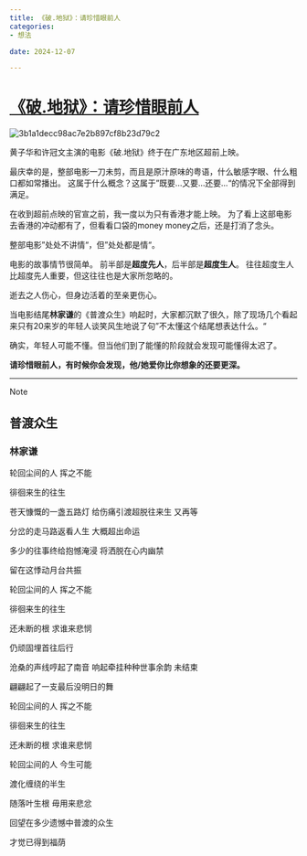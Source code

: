 ```yaml
---
title: 《破.地狱》：请珍惜眼前人
categories:
- 想法

date: 2024-12-07

---
```


# [《破.地狱》：请珍惜眼前人](https://github.com/chinobing/chinobing.github.io/issues/18)

![3b1a1decc98ac7e2b897cf8b23d79c2](https://github.com/user-attachments/assets/9a07b4de-fbec-4293-a7a0-461e932d656f)

黄子华和许冠文主演的电影《破.地狱》终于在广东地区超前上映。

最庆幸的是，整部电影一刀未剪，而且是原汁原味的粤语，什么敏感字眼、什么粗口都如常播出。 这属于什么概念？这属于”既要...又要...还要...“的情况下全部得到满足。

在收到超前点映的官宣之前，我一度以为只有香港才能上映。 为了看上这部电影去香港的冲动都有了，但看看口袋的money money之后，还是打消了念头。

整部电影”处处不讲情“，但”处处都是情“。

电影的故事情节很简单。 前半部是**超度先人**，后半部是**超度生人**。  往往超度生人比超度先人重要，但这往往也是大家所忽略的。

逝去之人伤心，但身边活着的至亲更伤心。

当电影结尾**林家谦**的《普渡众生》响起时，大家都沉默了很久，除了现场几个看起来只有20来岁的年轻人谈笑风生地说了句”不太懂这个结尾想表达什么。“

确实，年轻人可能不懂。但当他们到了能懂的阶段就会发现可能懂得太迟了。

**请珍惜眼前人，有时候你会发现，他/她爱你比你想象的还要更深。**

---
> [!NOTE]
> ## 普渡众生    
> ### 林家谦
>
> 轮回尘间的人 挥之不能
> 
> 徘徊来生的往生
> 
> 苍天慷慨的一盏五路灯 给伤痛引渡超脱往来生 又再等
> 
>分岔的走马路返看人生 大概超出命运
> 
>多少的往事终给抱憾淹浸 将洒脱在心内幽禁
> 
>留在这悸动月台共振
> 
>轮回尘间的人 挥之不能
> 
>徘徊来生的往生
> 
>还未断的根 求谁来悲悯
> 
>仍顽固埋首往后行
> 
>沧桑的声线哼起了南音 响起牵挂种种世事余韵 未结束
> 
>翩翩起了一支最后没明日的舞
> 
>轮回尘间的人 挥之不能
> 
>徘徊来生的往生
> 
>还未断的根 求谁来悲悯
> 
>轮回尘间的人 今生可能
> 
>渡化缠绕的半生
> 
>随落叶生根 毋用来悲忿
> 
>回望在多少遗憾中普渡的众生
> 
>才觉已得到福荫